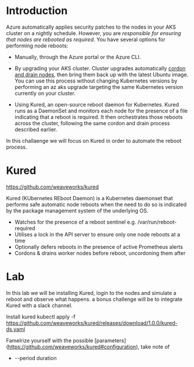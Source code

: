 
# Introduction

Azure automatically applies security patches to the nodes in your AKS cluster on a nightly schedule. However, you are *responsible for ensuring that nodes are rebooted as required*. You have several options for performing node reboots: 

* Manually, through the Azure portal or the Azure CLI. 

* By upgrading your AKS cluster. Cluster upgrades automatically [cordon and drain nodes](https://kubernetes.io/docs/tasks/administer-cluster/safely-drain-node/), then bring them back up with the latest Ubuntu image. You can use this process without changing Kubernetes versions by performing an az aks upgrade targeting the same Kubernetes version currently on your cluster. 

* Using Kured, an open-source reboot daemon for Kubernetes. Kured runs as a DaemonSet and monitors each node for the presence of a file indicating that a reboot is required. It then orchestrates those reboots across the cluster, following the same cordon and drain process described earlier. 

In this challaenge we will focus on Kured in order to automate the reboot process.



# Kured 
https://github.com/weaveworks/kured

Kured (KUbernetes REboot Daemon) is a Kubernetes daemonset that performs safe automatic node reboots when the need to do so is indicated by the package management system of the underlying OS.

* Watches for the presence of a reboot sentinel e.g. /var/run/reboot-required
* Utilises a lock in the API server to ensure only one node reboots at a time
* Optionally defers reboots in the presence of active Prometheus alerts
* Cordons & drains worker nodes before reboot, uncordoning them after


# Lab

In this lab we will be installing Kured, login to the nodes and simulate a reboot and observe what happens. a bonus challenge will be to integrate Kured with a slack channel.

Install kured 
kubectl apply -f https://github.com/weaveworks/kured/releases/download/1.0.0/kured-ds.yaml

Famelrize yourself with the possible [parameters] (https://github.com/weaveworks/kured#configuration), take note of 
* --period duration

